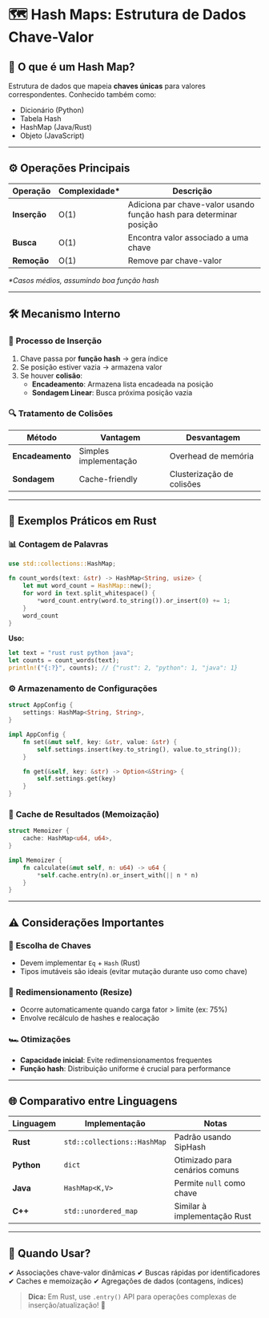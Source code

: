 # 🗺️ **Hash Maps: Estrutura de Dados Chave-Valor**

## 📌 **O que é um Hash Map?**

Estrutura de dados que mapeia **chaves únicas** para valores correspondentes. Conhecido também como:

- Dicionário (Python)
- Tabela Hash
- HashMap (Java/Rust)
- Objeto (JavaScript)

---

## ⚙️ **Operações Principais**

| Operação     | Complexidade\* | Descrição                                                           |
| ------------ | -------------- | ------------------------------------------------------------------- |
| **Inserção** | O(1)           | Adiciona par chave-valor usando função hash para determinar posição |
| **Busca**    | O(1)           | Encontra valor associado a uma chave                                |
| **Remoção**  | O(1)           | Remove par chave-valor                                              |

_\*Casos médios, assumindo boa função hash_

---

## 🛠️ **Mecanismo Interno**

### 🔄 **Processo de Inserção**

1. Chave passa por **função hash** → gera índice
2. Se posição estiver vazia → armazena valor
3. Se houver **colisão**:
   - **Encadeamento**: Armazena lista encadeada na posição
   - **Sondagem Linear**: Busca próxima posição vazia

### 🔍 **Tratamento de Colisões**

| Método           | Vantagem              | Desvantagem               |
| ---------------- | --------------------- | ------------------------- |
| **Encadeamento** | Simples implementação | Overhead de memória       |
| **Sondagem**     | Cache-friendly        | Clusterização de colisões |

---

## 🚀 **Exemplos Práticos em Rust**

### 📊 **Contagem de Palavras**

```rust
use std::collections::HashMap;

fn count_words(text: &str) -> HashMap<String, usize> {
    let mut word_count = HashMap::new();
    for word in text.split_whitespace() {
        *word_count.entry(word.to_string()).or_insert(0) += 1;
    }
    word_count
}
```

**Uso:**

```rust
let text = "rust rust python java";
let counts = count_words(text);
println!("{:?}", counts); // {"rust": 2, "python": 1, "java": 1}
```

### ⚙️ **Armazenamento de Configurações**

```rust
struct AppConfig {
    settings: HashMap<String, String>,
}

impl AppConfig {
    fn set(&mut self, key: &str, value: &str) {
        self.settings.insert(key.to_string(), value.to_string());
    }

    fn get(&self, key: &str) -> Option<&String> {
        self.settings.get(key)
    }
}
```

### 🧠 **Cache de Resultados (Memoização)**

```rust
struct Memoizer {
    cache: HashMap<u64, u64>,
}

impl Memoizer {
    fn calculate(&mut self, n: u64) -> u64 {
        *self.cache.entry(n).or_insert_with(|| n * n)
    }
}
```

---

## ⚠️ **Considerações Importantes**

### 🔑 **Escolha de Chaves**

- Devem implementar `Eq` + `Hash` (Rust)
- Tipos imutáveis são ideais (evitar mutação durante uso como chave)

### 📏 **Redimensionamento (Resize)**

- Ocorre automaticamente quando carga fator > limite (ex: 75%)
- Envolve recálculo de hashes e realocação

### 🏎️ **Otimizações**

- **Capacidade inicial**: Evite redimensionamentos frequentes
- **Função hash**: Distribuição uniforme é crucial para performance

---

## 🌐 **Comparativo entre Linguagens**

| Linguagem  | Implementação               | Notas                          |
| ---------- | --------------------------- | ------------------------------ |
| **Rust**   | `std::collections::HashMap` | Padrão usando SipHash          |
| **Python** | `dict`                      | Otimizado para cenários comuns |
| **Java**   | `HashMap<K,V>`              | Permite `null` como chave      |
| **C++**    | `std::unordered_map`        | Similar à implementação Rust   |

---

## 🎯 **Quando Usar?**

✔ Associações chave-valor dinâmicas
✔ Buscas rápidas por identificadores
✔ Caches e memoização
✔ Agregações de dados (contagens, índices)

> **Dica:** Em Rust, use `.entry()` API para operações complexas de inserção/atualização! 🦀
